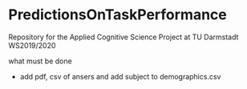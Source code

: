 # PredictionsOnTaskPerformance

Repository for the Applied Cognitive Science Project at TU Darmstadt WS2019/2020



what must be done
* add pdf, csv of ansers and add subject to demographics.csv